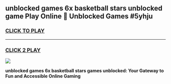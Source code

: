 
## unblocked games 6x basketball stars unblocked game Play Online 👋 Unblocked Games #5yhju
<h3>
<a href="https://premium.freeplayer.one?title=unblocked_games_6x_basketball_stars&ref=21F">CLICK TO PLAY</a></h3>
<hr>

<h3>
<a href="https://premium.freeplayer.one?title=unblocked_games_6x_basketball_stars&ref=21F">CLICK 2 PLAY</a>
  
</h3>

<a href="https://premium.freeplayer.one?title=unblocked_games_6x_basketball_stars&ref=21F/"><img src="https://clearcache.store/games.png"></a>


**unblocked games 6x basketball stars games unblocked: Your Gateway to Fun and Accessible Online Gaming**

